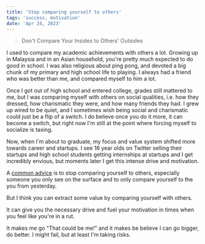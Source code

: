 ```yaml
---
title: 'Stop comparing yourself to others'
tags: 'success, motivation'
date: 'Apr 24, 2023'
---
```


> Don't Compare Your Insides to Others' Outsides

I used to compare my academic achievements with others a lot. Growing up in Malaysia and in an Asian household, you're pretty much expected to do good in school. I was also religious about ping pong, and devoted a big chunk of my primary and high school life to playing. I always had a friend who was better than me, and compared myself to him a lot.

Once I got out of high school and entered college, grades still mattered to me, but I was comparing myself with others on social qualities, i.e. how they dressed, how charismatic they were, and how many friends they had. I grew up wired to be quiet, and I sometimes wish being social and charismatic could just be a flip of a switch. I do believe once you do it more, it can become a switch, but right now I'm still at the point where forcing myself to socialize is taxing.

Now, when I'm about to graduate, my focus and value system shifted more towards career and startups. I see 16 year olds on Twitter selling their startups and high school students getting internships at startups and I get incredibly envious, but moments later I get this intense drive and motivation.

A [common advice](https://www.youtube.com/watch?v=jtpOYxsZj7o) is to stop comparing yourself to others, especially someone you only see on the surface and to only compare yourself to the you from yesterday.

But I think you can extract some value by comparing yourself with others.

It can give you the necessary drive and fuel your motivation in times when you feel like you're in a rut.

It makes me go "That could be me!" and it makes be believe I can go bigger, do better. I might fail, but at least I'm taking risks.
